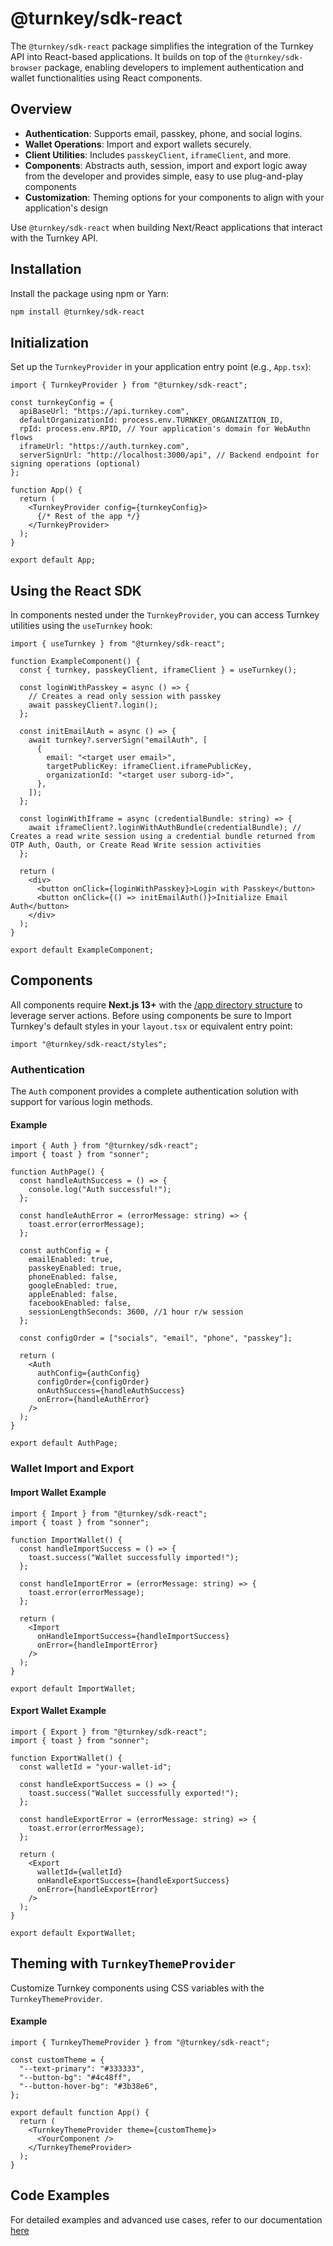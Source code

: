 # @turnkey/sdk-react

The `@turnkey/sdk-react` package simplifies the integration of the Turnkey API into React-based applications. It builds on top of the `@turnkey/sdk-browser` package, enabling developers to implement authentication and wallet functionalities using React components.

## Overview

- **Authentication**: Supports email, passkey, phone, and social logins.
- **Wallet Operations**: Import and export wallets securely.
- **Client Utilities**: Includes `passkeyClient`, `iframeClient`, and more.
- **Components**: Abstracts auth, session, import and export logic away from the developer and provides simple, easy to use plug-and-play components
- **Customization**: Theming options for your components to align with your application's design

Use `@turnkey/sdk-react` when building Next/React applications that interact with the Turnkey API.

## Installation

Install the package using npm or Yarn:

```bash
npm install @turnkey/sdk-react
```

## Initialization

Set up the `TurnkeyProvider` in your application entry point (e.g., `App.tsx`):

```tsx
import { TurnkeyProvider } from "@turnkey/sdk-react";

const turnkeyConfig = {
  apiBaseUrl: "https://api.turnkey.com",
  defaultOrganizationId: process.env.TURNKEY_ORGANIZATION_ID,
  rpId: process.env.RPID, // Your application's domain for WebAuthn flows
  iframeUrl: "https://auth.turnkey.com",
  serverSignUrl: "http://localhost:3000/api", // Backend endpoint for signing operations (optional)
};

function App() {
  return (
    <TurnkeyProvider config={turnkeyConfig}>
      {/* Rest of the app */}
    </TurnkeyProvider>
  );
}

export default App;
```

## Using the React SDK

In components nested under the `TurnkeyProvider`, you can access Turnkey utilities using the `useTurnkey` hook:

```tsx
import { useTurnkey } from "@turnkey/sdk-react";

function ExampleComponent() {
  const { turnkey, passkeyClient, iframeClient } = useTurnkey();

  const loginWithPasskey = async () => {
    // Creates a read only session with passkey
    await passkeyClient?.login();
  };

  const initEmailAuth = async () => {
    await turnkey?.serverSign("emailAuth", [
      {
        email: "<target user email>",
        targetPublicKey: iframeClient.iframePublicKey,
        organizationId: "<target user suborg-id>",
      },
    ]);
  };

  const loginWithIframe = async (credentialBundle: string) => {
    await iframeClient?.loginWithAuthBundle(credentialBundle); // Creates a read write session using a credential bundle returned from OTP Auth, Oauth, or Create Read Write session activities
  };

  return (
    <div>
      <button onClick={loginWithPasskey}>Login with Passkey</button>
      <button onClick={() => initEmailAuth()}>Initialize Email Auth</button>
    </div>
  );
}

export default ExampleComponent;
```

## Components

All components require **Next.js 13+** with the [/app directory structure](https://nextjs.org/docs/app) to leverage server actions. Before using components be sure to Import Turnkey's default styles in your `layout.tsx` or equivalent entry point:

```tsx
import "@turnkey/sdk-react/styles";
```

### Authentication

The `Auth` component provides a complete authentication solution with support for various login methods.

#### Example

```tsx
import { Auth } from "@turnkey/sdk-react";
import { toast } from "sonner";

function AuthPage() {
  const handleAuthSuccess = () => {
    console.log("Auth successful!");
  };

  const handleAuthError = (errorMessage: string) => {
    toast.error(errorMessage);
  };

  const authConfig = {
    emailEnabled: true,
    passkeyEnabled: true,
    phoneEnabled: false,
    googleEnabled: true,
    appleEnabled: false,
    facebookEnabled: false,
    sessionLengthSeconds: 3600, //1 hour r/w session
  };

  const configOrder = ["socials", "email", "phone", "passkey"];

  return (
    <Auth
      authConfig={authConfig}
      configOrder={configOrder}
      onAuthSuccess={handleAuthSuccess}
      onError={handleAuthError}
    />
  );
}

export default AuthPage;
```

### Wallet Import and Export

#### Import Wallet Example

```tsx
import { Import } from "@turnkey/sdk-react";
import { toast } from "sonner";

function ImportWallet() {
  const handleImportSuccess = () => {
    toast.success("Wallet successfully imported!");
  };

  const handleImportError = (errorMessage: string) => {
    toast.error(errorMessage);
  };

  return (
    <Import
      onHandleImportSuccess={handleImportSuccess}
      onError={handleImportError}
    />
  );
}

export default ImportWallet;
```

#### Export Wallet Example

```tsx
import { Export } from "@turnkey/sdk-react";
import { toast } from "sonner";

function ExportWallet() {
  const walletId = "your-wallet-id";

  const handleExportSuccess = () => {
    toast.success("Wallet successfully exported!");
  };

  const handleExportError = (errorMessage: string) => {
    toast.error(errorMessage);
  };

  return (
    <Export
      walletId={walletId}
      onHandleExportSuccess={handleExportSuccess}
      onError={handleExportError}
    />
  );
}

export default ExportWallet;
```

## Theming with `TurnkeyThemeProvider`

Customize Turnkey components using CSS variables with the `TurnkeyThemeProvider`.

#### Example

```tsx
import { TurnkeyThemeProvider } from "@turnkey/sdk-react";

const customTheme = {
  "--text-primary": "#333333",
  "--button-bg": "#4c48ff",
  "--button-hover-bg": "#3b38e6",
};

export default function App() {
  return (
    <TurnkeyThemeProvider theme={customTheme}>
      <YourComponent />
    </TurnkeyThemeProvider>
  );
}
```

## Code Examples

For detailed examples and advanced use cases, refer to our documentation [here](https://docs.turnkey.com/)
